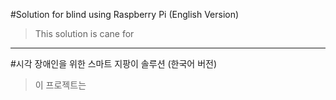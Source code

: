 #Solution for blind using Raspberry Pi (English Version)

> This solution is cane for

<hr/>

#시각 장애인을 위한 스마트 지팡이 솔루션 (한국어 버전)

> 이 프로젝트는 